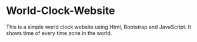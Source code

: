 # World-Clock-Website
This is a simple world clock website using Html, Bootstrap and JavaScript. It shows time of every time zone in the world.
